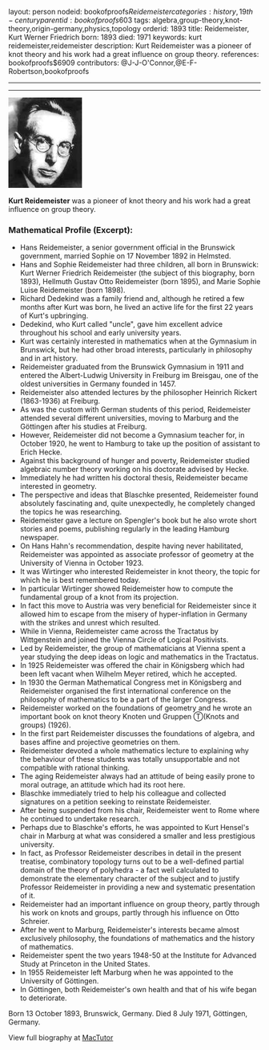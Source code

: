 layout: person
nodeid: bookofproofs$Reidemeister
categories: history,19th-century
parentid: bookofproofs$603
tags: algebra,group-theory,knot-theory,origin-germany,physics,topology
orderid: 1893
title: Reidemeister, Kurt Werner Friedrich
born: 1893
died: 1971
keywords: kurt reidemeister,reidemeister
description: Kurt Reidemeister was a pioneer of knot theory and his work had a great influence on group theory.
references: bookofproofs$6909
contributors: @J-J-O'Connor,@E-F-Robertson,bookofproofs

---



---

![Reidemeister.jpg](https://github.com/bookofproofs/bookofproofs.github.io/blob/main/_sources/_assets/images/portraits/Reidemeister.jpg?raw=true)

**Kurt Reidemeister** was a pioneer of knot theory and his work had a great influence on group theory.

### Mathematical Profile (Excerpt):
* Hans Reidemeister, a senior government official in the Brunswick government, married Sophie on 17 November 1892 in Helmsted.
* Hans and Sophie Reidemeister had three children, all born in Brunswick: Kurt Werner Friedrich Reidemeister (the subject of this biography, born 1893), Hellmuth Gustav Otto Reidemeister (born 1895), and Marie Sophie Luise Reidemeister (born 1898).
* Richard Dedekind was a family friend and, although he retired a few months after Kurt was born, he lived an active life for the first 22 years of Kurt's upbringing.
* Dedekind, who Kurt called "uncle", gave him excellent advice throughout his school and early university years.
* Kurt was certainly interested in mathematics when at the Gymnasium in Brunswick, but he had other broad interests, particularly in philosophy and in art history.
* Reidemeister graduated from the Brunswick Gymnasium in 1911 and entered the Albert-Ludwig University in Freiburg im Breisgau, one of the oldest universities in Germany founded in 1457.
* Reidemeister also attended lectures by the philosopher Heinrich Rickert (1863-1936) at Freiburg.
* As was the custom with German students of this period, Reidemeister attended several different universities, moving to Marburg and the Göttingen after his studies at Freiburg.
* However, Reidemeister did not become a Gymnasium teacher for, in October 1920, he went to Hamburg to take up the position of assistant to Erich Hecke.
* Against this background of hunger and poverty, Reidemeister studied algebraic number theory working on his doctorate advised by Hecke.
* Immediately he had written his doctoral thesis, Reidemeister became interested in geometry.
* The perspective and ideas that Blaschke presented, Reidemeister found absolutely fascinating and, quite unexpectedly, he completely changed the topics he was researching.
* Reidemeister gave a lecture on Spengler's book but he also wrote short stories and poems, publishing regularly in the leading Hamburg newspaper.
* On Hans Hahn's recommendation, despite having never habilitated, Reidemeister was appointed as associate professor of geometry at the University of Vienna in October 1923.
* It was Wirtinger who interested Reidemeister in knot theory, the topic for which he is best remembered today.
* In particular Wirtinger showed Reidemeister how to compute the fundamental group of a knot from its projection.
* In fact this move to Austria was very beneficial for Reidemeister since it allowed him to escape from the misery of hyper-inflation in Germany with the strikes and unrest which resulted.
* While in Vienna, Reidemeister came across the Tractatus by Wittgenstein and joined the Vienna Circle of Logical Positivists.
* Led by Reidemeister, the group of mathematicians at Vienna spent a year studying the deep ideas on logic and mathematics in the Tractatus.
* In 1925 Reidemeister was offered the chair in Königsberg which had been left vacant when Wilhelm Meyer retired, which he accepted.
* In 1930 the German Mathematical Congress met in Königsberg and Reidemeister organised the first international conference on the philosophy of mathematics to be a part of the larger Congress.
* Reidemeister worked on the foundations of geometry and he wrote an important book on knot theory Knoten und Gruppen Ⓣ(Knots and groups) (1926).
* In the first part Reidemeister discusses the foundations of algebra, and bases affine and projective geometries on them.
* Reidemeister devoted a whole mathematics lecture to explaining why the behaviour of these students was totally unsupportable and not compatible with rational thinking.
* The aging Reidemeister always had an attitude of being easily prone to moral outrage, an attitude which had its root here.
* Blaschke immediately tried to help his colleague and collected signatures on a petition seeking to reinstate Reidemeister.
* After being suspended from his chair, Reidemeister went to Rome where he continued to undertake research.
* Perhaps due to Blaschke's efforts, he was appointed to Kurt Hensel's chair in Marburg at what was considered a smaller and less prestigious university.
* In fact, as Professor Reidemeister describes in detail in the present treatise, combinatory topology turns out to be a well-defined partial domain of the theory of polyhedra - a fact well calculated to demonstrate the elementary character of the subject and to justify Professor Reidemeister in providing a new and systematic presentation of it.
* Reidemeister had an important influence on group theory, partly through his work on knots and groups, partly through his influence on Otto Schreier.
* After he went to Marburg, Reidemeister's interests became almost exclusively philosophy, the foundations of mathematics and the history of mathematics.
* Reidemeister spent the two years 1948-50 at the Institute for Advanced Study at Princeton in the United States.
* In 1955 Reidemeister left Marburg when he was appointed to the University of Göttingen.
* In Göttingen, both Reidemeister's own health and that of his wife began to deteriorate.

Born 13 October 1893, Brunswick, Germany. Died 8 July 1971, Göttingen, Germany.

View full biography at [MacTutor](https://mathshistory.st-andrews.ac.uk/Biographies/Reidemeister/)
